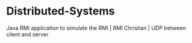 # Distributed-Systems
Java RMI application to simulate the RMI | RMI Christian | UDP between client and server
